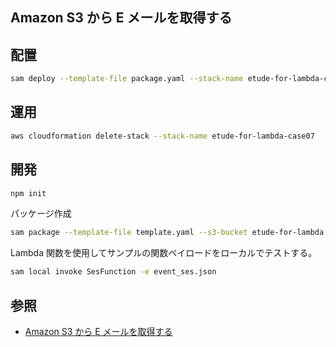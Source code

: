 Amazon S3 から E メールを取得する
---

## 配置
```bash
sam deploy --template-file package.yaml --stack-name etude-for-lambda-case07 --capabilities CAPABILITY_IAM
```

## 運用
```bash
aws cloudformation delete-stack --stack-name etude-for-lambda-case07
```

## 開発
```bash
npm init
```
パッケージ作成
```bash
sam package --template-file template.yaml --s3-bucket etude-for-lambda --output-template-file package.yaml
```
Lambda 関数を使用してサンプルの関数ペイロードをローカルでテストする。
```bash
sam local invoke SesFunction -e event_ses.json
```

## 参照
+ [Amazon S3 から E メールを取得する](https://docs.aws.amazon.com/ja_jp/ses/latest/DeveloperGuide/receiving-email-action-lambda-example-functions.html)
